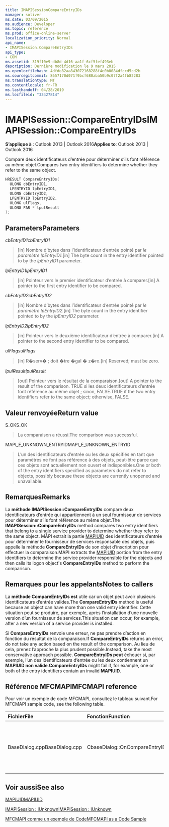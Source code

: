 ```yaml
---
title: IMAPISessionCompareEntryIDs
manager: soliver
ms.date: 03/09/2015
ms.audience: Developer
ms.topic: reference
ms.prod: office-online-server
localization_priority: Normal
api_name:
- IMAPISession.CompareEntryIDs
api_type:
- COM
ms.assetid: 319f10e9-db8d-4d16-aa1f-6cf5fef493eb
description: Dernière modification le 9 mars 2015
ms.openlocfilehash: 4dfde82aa843072168288f4e0b0084dfccd5cd2b
ms.sourcegitcommit: 8657170d071f9bcf680aba50b9c07f2a4fb82283
ms.translationtype: MT
ms.contentlocale: fr-FR
ms.lasthandoff: 04/28/2019
ms.locfileid: "33427814"
---
```

# <a name="imapisessioncompareentryids"></a><span data-ttu-id="7c40b-103">IMAPISession::CompareEntryIDs</span><span class="sxs-lookup"><span data-stu-id="7c40b-103">IMAPISession::CompareEntryIDs</span></span>

  
  
<span data-ttu-id="7c40b-104">**S’applique à** : Outlook 2013 | Outlook 2016</span><span class="sxs-lookup"><span data-stu-id="7c40b-104">**Applies to**: Outlook 2013 | Outlook 2016</span></span> 
  
<span data-ttu-id="7c40b-105">Compare deux identificateurs d’entrée pour déterminer s’ils font référence au même objet.</span><span class="sxs-lookup"><span data-stu-id="7c40b-105">Compares two entry identifiers to determine whether they refer to the same object.</span></span> 
  
```cpp
HRESULT CompareEntryIDs(
  ULONG cbEntryID1,
  LPENTRYID lpEntryID1,
  ULONG cbEntryID2,
  LPENTRYID lpEntryID2,
  ULONG ulFlags,
  ULONG FAR * lpulResult
);
```

## <a name="parameters"></a><span data-ttu-id="7c40b-106">Parameters</span><span class="sxs-lookup"><span data-stu-id="7c40b-106">Parameters</span></span>

 <span data-ttu-id="7c40b-107">_cbEntryID1_</span><span class="sxs-lookup"><span data-stu-id="7c40b-107">_cbEntryID1_</span></span>
  
> <span data-ttu-id="7c40b-108">[in] Nombre d’bytes dans l’identificateur d’entrée pointé par _le paramètre lpEntryID1._</span><span class="sxs-lookup"><span data-stu-id="7c40b-108">[in] The byte count in the entry identifier pointed to by the  _lpEntryID1_ parameter.</span></span> 
    
 <span data-ttu-id="7c40b-109">_lpEntryID1_</span><span class="sxs-lookup"><span data-stu-id="7c40b-109">_lpEntryID1_</span></span>
  
> <span data-ttu-id="7c40b-110">[in] Pointeur vers le premier identificateur d’entrée à comparer.</span><span class="sxs-lookup"><span data-stu-id="7c40b-110">[in] A pointer to the first entry identifier to be compared.</span></span>
    
 <span data-ttu-id="7c40b-111">_cbEntryID2_</span><span class="sxs-lookup"><span data-stu-id="7c40b-111">_cbEntryID2_</span></span>
  
> <span data-ttu-id="7c40b-112">[in] Nombre d’bytes dans l’identificateur d’entrée pointé par _le paramètre lpEntryID2._</span><span class="sxs-lookup"><span data-stu-id="7c40b-112">[in] The byte count in the entry identifier pointed to by the  _lpEntryID2_ parameter.</span></span> 
    
 <span data-ttu-id="7c40b-113">_lpEntryID2_</span><span class="sxs-lookup"><span data-stu-id="7c40b-113">_lpEntryID2_</span></span>
  
> <span data-ttu-id="7c40b-114">[in] Pointeur vers le deuxième identificateur d’entrée à comparer.</span><span class="sxs-lookup"><span data-stu-id="7c40b-114">[in] A pointer to the second entry identifier to be compared.</span></span>
    
 <span data-ttu-id="7c40b-115">_ulFlags_</span><span class="sxs-lookup"><span data-stu-id="7c40b-115">_ulFlags_</span></span>
  
> <span data-ttu-id="7c40b-116">[in] R�serv� ; doit �tre �gal � z�ro.</span><span class="sxs-lookup"><span data-stu-id="7c40b-116">[in] Reserved; must be zero.</span></span>
    
 <span data-ttu-id="7c40b-117">_lpulResult_</span><span class="sxs-lookup"><span data-stu-id="7c40b-117">_lpulResult_</span></span>
  
> <span data-ttu-id="7c40b-118">[out] Pointeur vers le résultat de la comparaison.</span><span class="sxs-lookup"><span data-stu-id="7c40b-118">[out] A pointer to the result of the comparison.</span></span> <span data-ttu-id="7c40b-119">TRUE si les deux identificateurs d’entrée font référence au même objet ; sinon, FALSE.</span><span class="sxs-lookup"><span data-stu-id="7c40b-119">TRUE if the two entry identifiers refer to the same object; otherwise, FALSE.</span></span>
    
## <a name="return-value"></a><span data-ttu-id="7c40b-120">Valeur renvoyée</span><span class="sxs-lookup"><span data-stu-id="7c40b-120">Return value</span></span>

<span data-ttu-id="7c40b-121">S_OK</span><span class="sxs-lookup"><span data-stu-id="7c40b-121">S_OK</span></span> 
  
> <span data-ttu-id="7c40b-122">La comparaison a réussi.</span><span class="sxs-lookup"><span data-stu-id="7c40b-122">The comparison was successful.</span></span>
    
<span data-ttu-id="7c40b-123">MAPI_E_UNKNOWN_ENTRYID</span><span class="sxs-lookup"><span data-stu-id="7c40b-123">MAPI_E_UNKNOWN_ENTRYID</span></span> 
  
> <span data-ttu-id="7c40b-124">L’un des identificateurs d’entrée ou les deux spécifiés en tant que paramètres ne font pas référence à des objets, peut-être parce que ces objets sont actuellement non ouvert et indisponibles.</span><span class="sxs-lookup"><span data-stu-id="7c40b-124">One or both of the entry identifiers specified as parameters do not refer to objects, possibly because these objects are currently unopened and unavailable.</span></span>
    
## <a name="remarks"></a><span data-ttu-id="7c40b-125">Remarques</span><span class="sxs-lookup"><span data-stu-id="7c40b-125">Remarks</span></span>

<span data-ttu-id="7c40b-126">La **méthode IMAPISession::CompareEntryIDs** compare deux identificateurs d’entrée qui appartiennent à un seul fournisseur de services pour déterminer s’ils font référence au même objet.</span><span class="sxs-lookup"><span data-stu-id="7c40b-126">The **IMAPISession::CompareEntryIDs** method compares two entry identifiers that belong to a single service provider to determine whether they refer to the same object.</span></span> <span data-ttu-id="7c40b-127">MAPI extrait la partie [MAPIUID](mapiuid.md) des identificateurs d’entrée pour déterminer le fournisseur de services responsable des objets, puis appelle la méthode **CompareEntryIDs** de son objet d’inscription pour effectuer la comparaison.</span><span class="sxs-lookup"><span data-stu-id="7c40b-127">MAPI extracts the [MAPIUID](mapiuid.md) portion from the entry identifiers to determine the service provider responsible for the objects and then calls its logon object's **CompareEntryIDs** method to perform the comparison.</span></span> 
  
## <a name="notes-to-callers"></a><span data-ttu-id="7c40b-128">Remarques pour les appelants</span><span class="sxs-lookup"><span data-stu-id="7c40b-128">Notes to callers</span></span>

<span data-ttu-id="7c40b-129">La **méthode CompareEntryIDs est** utile car un objet peut avoir plusieurs identificateurs d’entrée valides.</span><span class="sxs-lookup"><span data-stu-id="7c40b-129">The **CompareEntryIDs** method is useful because an object can have more than one valid entry identifier.</span></span> <span data-ttu-id="7c40b-130">Cette situation peut se produire, par exemple, après l’installation d’une nouvelle version d’un fournisseur de services.</span><span class="sxs-lookup"><span data-stu-id="7c40b-130">This situation can occur, for example, after a new version of a service provider is installed.</span></span> 
  
<span data-ttu-id="7c40b-131">Si **CompareEntryIDs** renvoie une erreur, ne pas prendre d’action en fonction du résultat de la comparaison.</span><span class="sxs-lookup"><span data-stu-id="7c40b-131">If **CompareEntryIDs** returns an error, do not take any action based on the result of the comparison.</span></span> <span data-ttu-id="7c40b-132">Au lieu de cela, prenez l’approche la plus prudent possible.</span><span class="sxs-lookup"><span data-stu-id="7c40b-132">Instead, take the most conservative approach possible.</span></span> <span data-ttu-id="7c40b-133">**CompareEntryIDs peut** échouer si, par exemple, l’un des identificateurs d’entrée ou les deux contiennent un **MAPIUID non valide**.</span><span class="sxs-lookup"><span data-stu-id="7c40b-133">**CompareEntryIDs** might fail if, for example, one or both of the entry identifiers contain an invalid **MAPIUID**.</span></span> 
  
## <a name="mfcmapi-reference"></a><span data-ttu-id="7c40b-134">Référence MFCMAPI</span><span class="sxs-lookup"><span data-stu-id="7c40b-134">MFCMAPI reference</span></span>

<span data-ttu-id="7c40b-135">Pour voir un exemple de code MFCMAPI, consultez le tableau suivant.</span><span class="sxs-lookup"><span data-stu-id="7c40b-135">For MFCMAPI sample code, see the following table.</span></span>
  
|<span data-ttu-id="7c40b-136">**Fichier**</span><span class="sxs-lookup"><span data-stu-id="7c40b-136">**File**</span></span>|<span data-ttu-id="7c40b-137">**Fonction**</span><span class="sxs-lookup"><span data-stu-id="7c40b-137">**Function**</span></span>|<span data-ttu-id="7c40b-138">**Commentaire**</span><span class="sxs-lookup"><span data-stu-id="7c40b-138">**Comment**</span></span>|
|:-----|:-----|:-----|
|<span data-ttu-id="7c40b-139">BaseDialog.cpp</span><span class="sxs-lookup"><span data-stu-id="7c40b-139">BaseDialog.cpp</span></span>  <br/> |<span data-ttu-id="7c40b-140">CbaseDialog::OnCompareEntryIDs</span><span class="sxs-lookup"><span data-stu-id="7c40b-140">CbaseDialog::OnCompareEntryIDs</span></span>  <br/> |<span data-ttu-id="7c40b-141">MFCMAPI utilise la méthode **IMAPISession::CompareEntryIDs** pour comparer deux ID d’entrée qu’un utilisateur entre.</span><span class="sxs-lookup"><span data-stu-id="7c40b-141">MFCMAPI uses the **IMAPISession::CompareEntryIDs** method to compare two entry IDs that a user enters.</span></span>  <br/> |
   
## <a name="see-also"></a><span data-ttu-id="7c40b-142">Voir aussi</span><span class="sxs-lookup"><span data-stu-id="7c40b-142">See also</span></span>



[<span data-ttu-id="7c40b-143">MAPIUID</span><span class="sxs-lookup"><span data-stu-id="7c40b-143">MAPIUID</span></span>](mapiuid.md)
  
[<span data-ttu-id="7c40b-144">IMAPISession : IUnknown</span><span class="sxs-lookup"><span data-stu-id="7c40b-144">IMAPISession : IUnknown</span></span>](imapisessioniunknown.md)


[<span data-ttu-id="7c40b-145">MFCMAPI comme un exemple de Code</span><span class="sxs-lookup"><span data-stu-id="7c40b-145">MFCMAPI as a Code Sample</span></span>](mfcmapi-as-a-code-sample.md)

